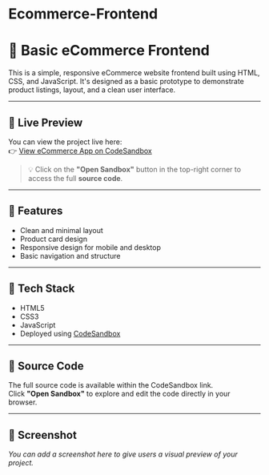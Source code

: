 # Ecommerce-Frontend

# 🛒 Basic eCommerce Frontend

This is a simple, responsive eCommerce website frontend built using HTML, CSS, and JavaScript. It's designed as a basic prototype to demonstrate product listings, layout, and a clean user interface.

---

## 🔗 Live Preview

You can view the project live here:  
👉 [View eCommerce App on CodeSandbox](https://dzt6w3.csb.app/)

> 💡 Click on the **"Open Sandbox"** button in the top-right corner to access the full **source code**.

---

## 📌 Features

- Clean and minimal layout
- Product card design
- Responsive design for mobile and desktop
- Basic navigation and structure

---

## 🚀 Tech Stack

- HTML5
- CSS3
- JavaScript
- Deployed using [CodeSandbox](https://dzt6w3.csb.app/)

---

## 📁 Source Code

The full source code is available within the CodeSandbox link.  
Click **"Open Sandbox"** to explore and edit the code directly in your browser.

---

## 📸 Screenshot

*You can add a screenshot here to give users a visual preview of your project.*

